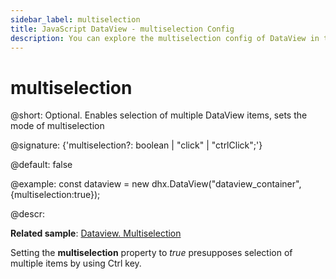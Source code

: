 ```yaml
---
sidebar_label: multiselection
title: JavaScript DataView - multiselection Config 
description: You can explore the multiselection config of DataView in the documentation of the DHTMLX JavaScript UI library. Browse developer guides and API reference, try out code examples and live demos, and download a free 30-day evaluation version of DHTMLX Suite.
---
```


# multiselection

@short: Optional. Enables selection of multiple DataView items, sets the mode of multiselection

@signature: {'multiselection?: boolean | "click" | "ctrlClick";'}

@default: false

@example:
const dataview = new dhx.DataView("dataview_container", {multiselection:true});

@descr:

**Related sample**: [Dataview. Multiselection](https://snippet.dhtmlx.com/g0xwdx10)

Setting the **multiselection** property to *true* presupposes selection of multiple items by using Ctrl key.

[comment]: # (@related: dataview/configuration.md#multiple-selection-of-items)
